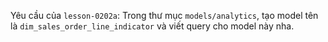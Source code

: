 Yêu cầu của `lesson-0202a`: Trong thư mục `models/analytics`, tạo model tên là `dim_sales_order_line_indicator` và viết query cho model này nha.
